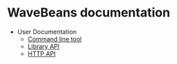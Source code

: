 # WaveBeans documentation

* User Documentation
    * [Command line tool](user/cli/readme.md)
    * [Library API](user/lib/readme.md)
    * [HTTP API](user/http/readme.md)